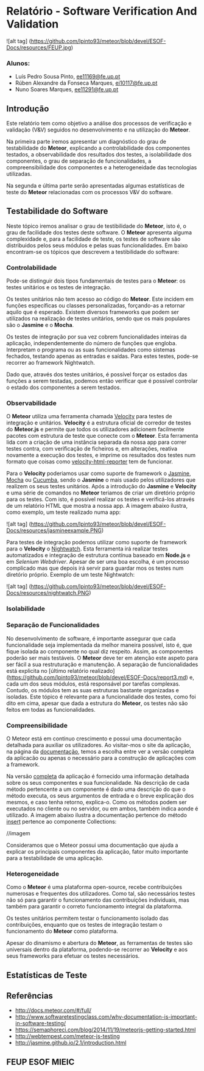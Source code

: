 # Relatório - Software Verification And Validation

![alt tag] (https://github.com/lpinto93/meteor/blob/devel/ESOF-Docs/resources/FEUP.jpg)

### Alunos:
* Luís Pedro Sousa Pinto, ee11169@fe.up.pt
* Rúben Alexandre da Fonseca Marques, ei10117@fe.up.pt 
* Nuno Soares Marques, ee11291@fe.up.pt

## Introdução

Este relatório tem como objetivo a análise dos processos de verificação e validação (V&V) seguidos no desenvolvimento e na utilização do **Meteor**.

Na primeira parte iremos apresentar um diagnóstico do grau de testabilidade do **Meteor**, explicando a controlabilidade dos componentes testados, a observabilidade dos resultados dos testes, a isolabilidade dos componentes, o grau de separação de funcionalidades, a compreensibilidade dos componentes e a heterogeneidade das tecnologias utilizadas.

Na segunda e última parte serão apresentadas algumas estatísticas de teste do **Meteor** relacionadas com os processos V&V do software. 

## Testabilidade do Software

Neste tópico iremos analisar o grau de testibilidade do **Meteor**, isto é, o grau de facilidade dos testes deste software. O **Meteor** apresenta alguma complexidade e, para a facilidade de teste, os testes de software são distribuidos pelos seus módulos e pelas suas funcionalidades. Em baixo encontram-se os tópicos que descrevem a testibilidade do software:

### Controlabilidade

Pode-se distinguir dois tipos fundamentais de testes para o **Meteor**: os testes unitários e os testes de integração.

Os testes unitários não tem acesso ao código do **Meteor**. Este incidem em funções específicas ou classes personalizadas, forçando-as a retornar aquilo que é esperado. Existem diversos frameworks que podem ser utilizados na realização de testes unitários, sendo que os mais populares são o **Jasmine** e o **Mocha**.

Os testes de integração por sua vez cobrem funcionalidades inteiras da aplicação, independentemente do número de funções que engloba. Interpretam o programa ou as suas funcionalidades como sistemas fechados, testando apenas as entradas e saídas. Para estes testes, pode-se recorrer ao framework Nightwatch.

Dado que, através dos testes unitários, é possível forçar os estados das funções a serem testadas, podemos então verificar que é possível controlar o estado dos componentes a serem testados.

### Observabilidade

O **Meteor** utiliza uma ferramenta chamada [Velocity](https://github.com/meteor-velocity/velocity) para testes de integração e unitários.
**Velocity** é a estrutura oficial de corredor de testes do **Meteor.js** e permite que todos os utilizadores adicionem facilmente pacotes com estrutura de teste que conecte com o **Meteor**. Esta ferramenta lida com a criação de uma instância separada da nossa app para correr testes contra, com verificação de ficheiros e, em alterações, reativa novamente a execução dos testes, e imprime os resultados dos testes num formato que coisas como [velocity-html-reporter](https://github.com/meteor-velocity/html-reporter/ ) tem de funcionar. 

Para o **Velocity** poderiamos usar como suporte de framework o [Jasmine](https://github.com/xolvio/meteor-jasmine), [Mocha](https://github.com/mad-eye/meteor-mocha-web) ou [Cucumba](http://www.mhurwi.com/a-basic-cucumber-meteor-tutorial/), sendo o **Jasmine** o mais usado pelos utilizadores que realizem os seus testes unitários. Após a introdução do **Jasmine** e **Velocity** e uma série de comandos no **Meteor** teriamos de criar um diretório próprio para os testes. Com isto, é possível realizar os testes e verificá-los através de um relatório HTML que mostra a nossa app. A imagem abaixo ilustra, como exemplo, um teste realizado numa app:

![alt tag] (https://github.com/lpinto93/meteor/blob/devel/ESOF-Docs/resources/jasmineexample.PNG)


Para testes de integração podemos utilizar como suporte de framework para o **Velocity** o [Nightwatch](http://nightwatchjs.org/). Esta ferramenta irá realizar testes automatizados e integração de estrutura contínua baseado em **Node.js** e em *Selenium Webdriver*.
Apesar de ser uma boa escolha, é um processo complicado mas que depois irá servir para guardar mos os testes num diretório próprio. Exemplo de um teste Nightwatch:

![alt tag] (https://github.com/lpinto93/meteor/blob/devel/ESOF-Docs/resources/nightwatch.PNG)

### Isolabilidade

### Separação de Funcionalidades

No desenvolvimento de software, é importante assegurar que cada funcionalidade seja implementada da melhor maneira possível, isto é, que fique isolada ao componente no qual diz respeito. Assim, as componentes poderão ser mais testáveis. O **Meteor** deve ter em atenção este aspeto para ser fácil a sua restruturação e manutenção. A separação de funcionalidades está explicita no [último relatório realizado] (https://github.com/lpinto93/meteor/blob/devel/ESOF-Docs/report3.md) e, cada um dos seus módulos, está responsável por tarefas complexas. Contudo, os módulos tem as suas estruturas bastante organizadas e isoladas. Este tópico é relevante para a funcionalidade dos testes, como foi dito em cima, apesar que dada a estrutura do **Meteor**, os testes não são feitos em todas as funcionalidades.

### Compreensibilidade


O Meteor está em continuo crescimento e possui uma documentação detalhada para auxiliar os utilizadores. Ao visitar-mos o site da aplicação, na página da [documentação](http://docs.meteor.com), temos a escolha entre ver a versão completa da aplicacão  ou apenas o necessário para a construção de aplicações com a framework.

Na versão [completa](http://docs.meteor.com/#/full/) da aplicação é fornecido uma informação detalhada sobre os seus componentes e sua funcionalidade. Na descrição de cada método pertencente a um componente é dado uma descrição do que o método executa, os seus argumentos de entrada e o breve explicação dos mesmos, e caso tenha retorno, explica-o. Como os métodos podem ser executados no cliente ou no servidor, ou em ambos, também indica aonde é utilizado. A imagem abaixo ilustra a documentação pertence do método [insert](http://docs.meteor.com/#/full/insert) pertence ao componente Collections:

//imagem

Consideramos que o Meteor possui uma documentação que ajuda a explicar os principais componentes da aplicação, fator muito importante para a testabilidade de uma aplicação. 

### Heterogeneidade

Como o **Meteor** é uma plataforma open-source, recebe contribuições numerosas e frequentes dos utilizadores. Como tal, são necessários testes não só para garantir o funcionamento das contribuições individuais, mas também para garantir o correto funcionamento integral da plataforma.

Os testes unitários permitem testar o funcionamento isolado das contribuições, enquanto que os testes de integração testam o funcionamento do **Meteor** como plataforma.

Apesar do dinamismo e abertura do **Meteor**, as ferramentas de testes são universais dentro da plataforma, podendo-se recorrer ao **Velocity** e aos seus frameworks para efetuar os testes necessários. 

## Estatísticas de Teste

## Referências
* http://docs.meteor.com/#/full/
* http://www.softwaretestingclass.com/why-documentation-is-important-in-software-testing/
* https://semaphoreci.com/blog/2014/11/19/meteorjs-getting-started.html
* http://webtempest.com/meteor-js-testing
* http://jasmine.github.io/2.1/introduction.html


## FEUP ESOF MIEIC




